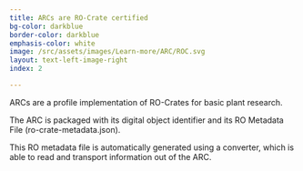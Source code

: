 ```yaml
---
title: ARCs are RO-Crate certified
bg-color: darkblue
border-color: darkblue
emphasis-color: white
image: /src/assets/images/Learn-more/ARC/ROC.svg
layout: text-left-image-right
index: 2

---
```


ARCs are a profile implementation of RO-Crates for basic plant research.

The ARC is packaged with its digital object identifier and its RO Metadata File (ro-crate-metadata.json).

This RO metadata file is automatically generated using a converter, which is able to read and transport information out of the ARC.

